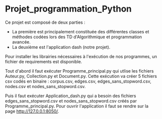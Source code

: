 # Projet_programmation_Python

Ce projet est composé de deux parties : 
- La première est principalement constituée des différentes classes et méthodes codées lors des TD d'Algorithmique et programmation avancée.
- La deuxième est l'application dash (notre projet).

Pour installer les librairies nécessaires à l'exécution de nos programmes, un fichier de requirements est disponible.

Tout d'abord il faut exécuter Programme_principal.py qui utlise les fichiers Auteur.py, Collection.py et Document.py.
Cette exécution va créer 5 fichiers csv codés en binaire : corpus.csv, edges.csv, edges_sans_stopword.csv, nodes.csv et nodes_sans_stopword.csv.

Puis il faut exécuter Application_dash.py qui a besoin des fichiers edges_sans_stopword.csv et nodes_sans_stopword.csv créés par Programme_principal.py. 
Pour ouvrir l'application il faut se rendre sur la page http://127.0.0.1:8050/.
